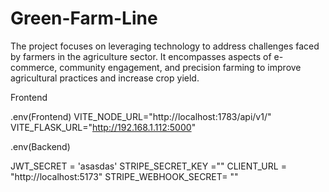 # Green-Farm-Line

The project focuses on leveraging technology to address challenges faced by farmers in the agriculture sector. It encompasses aspects of e-commerce, community engagement, and precision farming to improve agricultural practices and increase crop yield.

Frontend

.env(Frontend)
VITE_NODE_URL="http://localhost:1783/api/v1/"
VITE_FLASK_URL="http://192.168.1.112:5000"

.env(Backend)

JWT_SECRET = 'asasdas'
STRIPE_SECRET_KEY =""
CLIENT_URL = "http://localhost:5173"
STRIPE_WEBHOOK_SECRET= ""
